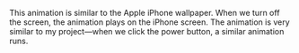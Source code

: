 This animation is similar to the Apple iPhone wallpaper. When we turn off the screen, the animation plays on the iPhone screen. The animation is very similar to my project—when we click the power button, a similar animation runs.
